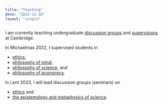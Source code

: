 ```yaml
---
title: "Teaching"
date: "2022-12-16"
layout: "single"
---
```


I am currently teaching undergraduate [discussion groups](seminars/) and [supervisions](supervisions/) at Cambridge. 

In Michaelmas 2022, I supervised students in

- [ethics](supervisions/ethics/), 
- [philosophy of mind](supervisions/pom/), 
- [philosophy of science](supervisions/pos/), and
- [philosophy of economics](supervisions/poe/). 

In Lent 2023, I will lead discussion groups (seminars) on

- [ethics](seminars/ethics/) and
- [the epistemology and metaphysics of science](seminars/ems/). 
